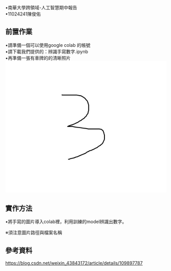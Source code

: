 •南華大學跨領域-人工智慧期中報告   
•11024241陳俊佑   
## 前置作業
•請準備一個可以使用google colab 的帳號   
•請下載我們提供的：辨識手寫數字.ipynb  
•再準備一張有車牌的的清晰照片  
![image](https://github.com/xUOUx/middleexam/blob/main/num.jpg)

## 實作方法   
•將手寫的圖片導入colab裡，利用訓練的model辨識出數字。    

※須注意圖片路徑與檔案名稱  
## 參考資料
https://blog.csdn.net/weixin_43843172/article/details/109897787
